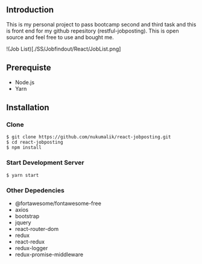 ## Introduction

This is my personal project to pass bootcamp second and third task and this is front end for my github repesitory (restful-jobposting). This is open source and feel free to use and bought me.

!(Job List)[./SS/Jobfindout/React/JobList.png]

## Prerequiste

-   Node.js
-   Yarn

## Installation

### Clone

    $ git clone https://github.com/nukumalik/react-jobposting.git
    $ cd react-jobposting
    $ npm install

### Start Development Server

    $ yarn start

### Other Depedencies

-   @fortawesome/fontawesome-free
-   axios
-   bootstrap
-   jquery
-   react-router-dom
-   redux
-   react-redux
-   redux-logger
-   redux-promise-middleware
